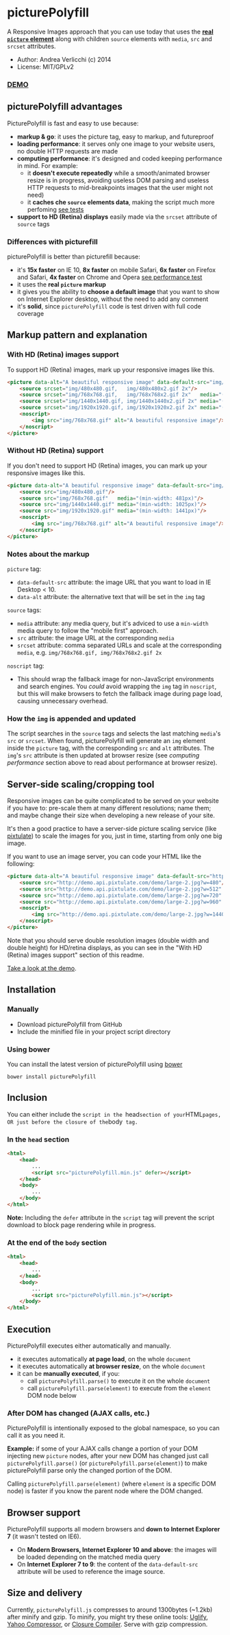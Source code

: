 # picturePolyfill

A Responsive Images approach that you can use today that uses the **[real `picture` element](http://www.w3.org/TR/2013/WD-html-picture-element-20130226/)** along with children `source` elements with `media`, `src` and `srcset` attributes.

* Author: Andrea Verlicchi (c) 2014
* License: MIT/GPLv2

### **[DEMO](http://verlok.github.io/picturePolyfill/)** 

## picturePolyfill advantages

PicturePolyfill is fast and easy to use because:

* **markup & go**: it uses the picture tag, easy to markup, and futureproof
* **loading performance**: it serves only one image to your website users, no double HTTP requests are made
* **computing performance**: it's designed and coded keeping performance in mind. For example:
    * it **doesn't execute repeatedly** while a smooth/animated browser resize is in progress, avoiding useless DOM parsing and useless HTTP requests to mid-breakpoints images that the user might not need)
	* it **caches che `source` elements data**, making the script much more perfoming [see tests](http://jsperf.com/picturepolyfill-test-cached-vs-not-cached) 
* **support to HD (Retina) displays** easily made via the `srcset` attribute of `source` tags

### Differences with picturefill

picturePolyfill is better than picturefill because:

* it's **15x faster** on IE 10, **8x faster** on mobile Safari, **6x faster** on Firefox and Safari, **4x faster** on Chrome and Opera [see performance test](http://jsperf.com/picturepolyfill-204-vs-picturefill-121-performance-test)
* it uses the **real `picture` markup**
* it gives you the ability to **choose a default image** that you want to show on Internet Explorer desktop, without the need to add any comment
* it's **solid**, since `picturePolyfill` code is test driven with full code coverage

## Markup pattern and explanation

### With HD (Retina) images support

To support HD (Retina) images, mark up your responsive images like this.

```html
<picture data-alt="A beautiful responsive image" data-default-src="img/1440x1440.gif">
	<source srcset="img/480x480.gif,   img/480x480x2.gif 2x"/>
	<source srcset="img/768x768.gif,   img/768x768x2.gif 2x"   media="(min-width: 481px)"/>
	<source srcset="img/1440x1440.gif, img/1440x1440x2.gif 2x" media="(min-width: 1025px)"/>
	<source srcset="img/1920x1920.gif, img/1920x1920x2.gif 2x" media="(min-width: 1441px)"/>
	<noscript>
		<img src="img/768x768.gif" alt="A beautiful responsive image"/>
	</noscript>
</picture>
```

### Without HD (Retina) support

If you don't need to support HD (Retina) images, you can mark up your responsive images like this.

```html
<picture data-alt="A beautiful responsive image" data-default-src="img/1440x1440.gif">
	<source src="img/480x480.gif"/>
	<source src="img/768x768.gif"   media="(min-width: 481px)"/>
	<source src="img/1440x1440.gif" media="(min-width: 1025px)"/>
	<source src="img/1920x1920.gif" media="(min-width: 1441px)"/>
	<noscript>
		<img src="img/768x768.gif" alt="A beautiful responsive image"/>
	</noscript>
</picture>
```

### Notes about the markup

`picture` tag:
* `data-default-src` attribute: the image URL that you want to load in IE Desktop < 10.
* `data-alt` attribute: the alternative text that will be set in the `img` tag

`source` tags:
* `media` attribute: any media query, but it's adviced to use a `min-width` media query to follow the "mobile first" approach.
* `src` attribute: the image URL at the corresponding `media`
* `srcset` attribute: comma separated URLs and scale at the corresponding `media`, e.g. `img/768x768.gif, img/768x768x2.gif 2x`

`noscript` tag:
* This should wrap the fallback image for non-JavaScript environments and search engines. You *could* avoid wrapping the `img` tag in `noscript`, but this will make browsers to fetch the fallback image during page load, causing unnecessary overhead.

### How the `img` is appended and updated

The script searches in the `source` tags and selects the last matching `media`'s `src` or `srcset`. When found, picturePolyfill will generate an `img` element inside the `picture` tag, with the corresponding `src` and `alt` attributes. 
The `img`'s `src` attribute is then updated at browser resize (see _computing performance_ section above to read about performance at browser resize).

## Server-side scaling/cropping tool

Responsive images can be quite complicated to be served on your website if you have to: pre-scale them at many different resolutions; name them; and maybe change their size when developing a new release of your site. 

It's then a good practice to have a server-side picture scaling service (like [pixtulate](http://www.pixtulate.com/)) to scale the images for you, just in time, starting from only one big image.

If you want to use an image server, you can code your HTML like the following:

```html
<picture data-alt="A beautiful responsive image" data-default-src="http://demo.api.pixtulate.com/demo/large-2.jpg?w=1440">
	<source src="http://demo.api.pixtulate.com/demo/large-2.jpg?w=480"/>
	<source src="http://demo.api.pixtulate.com/demo/large-2.jpg?w=512" media="(min-width: 481px)"/>
	<source src="http://demo.api.pixtulate.com/demo/large-2.jpg?w=720" media="(min-width: 1025px)"/>
	<source src="http://demo.api.pixtulate.com/demo/large-2.jpg?w=960" media="(min-width: 1441px)"/>
	<noscript>
		<img src="http://demo.api.pixtulate.com/demo/large-2.jpg?w=1440" alt="A beautiful responsive image"/>
	</noscript>
</picture>
```

Note that you should serve double resolution images (double width and double height) for HD/retina displays, as you can see in the "With HD (Retina) images support" section of this readme.

[Take a look at the demo](http://verlok.github.io/picturePolyfill/).


## Installation

### Manually

* Download picturePolyfill from GitHub
* Include the minified file in your project script directory

### Using bower

You can install the latest version of picturePolyfill using [bower](http://www.bower.io)

```Shell
bower install picturePolyfill
```

## Inclusion

You can either include the `script in the `head` section of your `HTML` pages, OR just before the closure of the `body` tag.`


### In the `head` section

```html
<html>
	<head>
		...
		<script src="picturePolyfill.min.js" defer></script>
	</head>
	<body>
		...
	</body>
</html>
```

**Note:** Including the `defer` attribute in the `script` tag will prevent the script download to block page rendering while in progress.

### At the end of the `body` section

```html
<html>
	<head>
		...
	</head>
	<body>
		...
		<script src="picturePolyfill.min.js"></script>
	</body>
</html>
```

## Execution

PicturePolyfill executes either automatically and manually.

* it executes automatically **at page load**, on the whole `document`
* it executes automatically **at browser resize**, on the whole `document`
* it can be **manually executed**, if you:
    * call `picturePolyfill.parse()` to execute it on the whole `document`
    * call `picturePolyfill.parse(element)` to execute from the `element` DOM node below

### After DOM has changed (AJAX calls, etc.)

PicturePolyfill is intentionally exposed to the global namespace, so you can call it as you need it.

**Example:** if some of your AJAX calls change a portion of your DOM injecting new `picture` nodes, after your new DOM has changed just call `picturePolyfill.parse()` (or `picturePolyfill.parse(element)`) to make picturePolyfill parse only the changed portion of the DOM.

Calling `picturePolyfill.parse(element)` (where `element` is a specific DOM node) is faster if you know the parent node where the DOM changed.

## Browser support

PicturePolyfill supports all modern browsers and **down to Internet Explorer 7** (it wasn't tested on IE6).

* On **Modern Browsers, Internet Explorer 10 and above**: the images will be loaded depending on the matched media query
* On **Internet Explorer 7 to 9**: the content of the `data-default-src` attribute will be used to reference the image source.

## Size and delivery

Currently, `picturePolyfill.js` compresses to around 1300bytes (~1.2kb) after minify and gzip. To minify, you might try these online tools: [Uglify](http://marijnhaverbeke.nl/uglifyjs), [Yahoo Compressor](http://refresh-sf.com/yui/), or [Closure Compiler](http://closure-compiler.appspot.com/home). Serve with gzip compression.